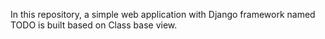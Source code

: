 In this repository, a simple web application with Django framework named TODO is built based on Class base view.
